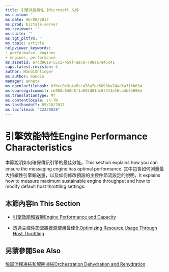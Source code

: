 ```yaml
---
title: 引擎效能特性 |Microsoft 文件
ms.custom: ''
ms.date: 06/08/2017
ms.prod: biztalk-server
ms.reviewer: ''
ms.suite: ''
ms.tgt_pltfrm: ''
ms.topic: article
helpviewer_keywords:
- performance, engines
- engines, performance
ms.assetid: e7cd9618-55c2-459f-aaca-798aa7e45c41
caps.latest.revision: 4
author: MandiOhlinger
ms.author: mandia
manager: anneta
ms.openlocfilehash: 8fbcc0e3c4a5cc476a7dc5098ba74adfa31fb034
ms.sourcegitcommit: cb908c540d8f1a692d01dc8f313e16cb4b4e696d
ms.translationtype: MT
ms.contentlocale: zh-TW
ms.lasthandoff: 09/20/2017
ms.locfileid: "22239838"
---
```

# <a name="engine-performance-characteristics"></a><span data-ttu-id="c3cd8-102">引擎效能特性</span><span class="sxs-lookup"><span data-stu-id="c3cd8-102">Engine Performance Characteristics</span></span>
<span data-ttu-id="c3cd8-103">本節說明如何確保傳訊引擎的最佳效能。</span><span class="sxs-lookup"><span data-stu-id="c3cd8-103">This section explains how you can ensure the messaging engine has optimal performance.</span></span> <span data-ttu-id="c3cd8-104">其中包含如何測量最大持續性引擎輸送量，以及如何修改預設的主控件節流設定的說明。</span><span class="sxs-lookup"><span data-stu-id="c3cd8-104">It explains how to measure maximum sustainable engine throughput and how to modify default host throttling settings.</span></span>  
  
## <a name="in-this-section"></a><span data-ttu-id="c3cd8-105">本節內容</span><span class="sxs-lookup"><span data-stu-id="c3cd8-105">In This Section</span></span>  
  
-   [<span data-ttu-id="c3cd8-106">引擎效能和容量</span><span class="sxs-lookup"><span data-stu-id="c3cd8-106">Engine Performance and Capacity</span></span>](../core/engine-performance-and-capacity.md)  
  
-   [<span data-ttu-id="c3cd8-107">透過主控件節流將資源使用最佳化</span><span class="sxs-lookup"><span data-stu-id="c3cd8-107">Optimizing Resource Usage Through Host Throttling</span></span>](../core/optimizing-resource-usage-through-host-throttling.md)  
  
## <a name="see-also"></a><span data-ttu-id="c3cd8-108">另請參閱</span><span class="sxs-lookup"><span data-stu-id="c3cd8-108">See Also</span></span>  
 [<span data-ttu-id="c3cd8-109">協調流程凍結和解除凍結</span><span class="sxs-lookup"><span data-stu-id="c3cd8-109">Orchestration Dehydration and Rehydration</span></span>](../core/orchestration-dehydration-and-rehydration.md)